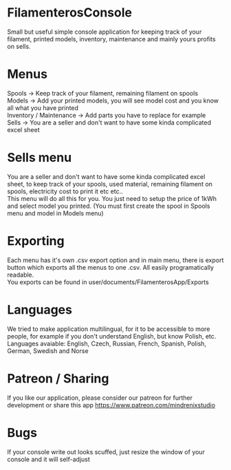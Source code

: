 # FilamenterosConsole
Small but useful simple console application for keeping track of your filament, printed models, inventory, maintenance and mainly yours profits on sells.

# Menus
Spools -> Keep track of your filament, remaining filament on spools  
Models -> Add your printed models, you will see model cost and you know all what you have printed  
Inventory / Maintenance -> Add parts you have to replace for example  
Sells -> You are a seller and don't want to have some kinda complicated excel sheet  

# Sells menu
You are a seller and don't want to have some kinda complicated excel sheet, to keep track of your spools, used material, remaining filament on spools, electricity cost to print it etc etc..  
This menu will do all this for you. You just need to setup the price of 1kWh and select model you printed. (You must first create the spool in Spools menu and model in Models menu)

# Exporting
Each menu has it's own .csv export option and in main menu, there is export button which exports all the menus to one .csv. All easily programatically readable.  
You exports can be found in user/documents/FilamenterosApp/Exports

# Languages
We tried to make application multilingual, for it to be accessible to more people, for example if you don't understand English, but know Polish, etc.  
Languages avaiable: English, Czech, Russian, French, Spanish, Polish, German, Swedish and Norse

# Patreon / Sharing
If you like our application, please consider our patreon for further development or share this app 
https://www.patreon.com/mindrenixstudio

# Bugs
If your console write out looks scuffed, just resize the window of your console and it will self-adjust
